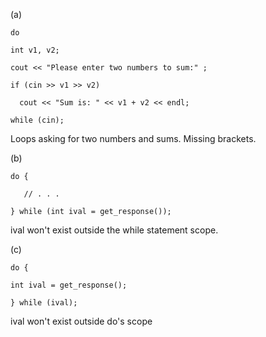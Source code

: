 (a) 

`do`

`int v1, v2;`

`cout << "Please enter two numbers to sum:" ; `

`if (cin >> v1 >> v2)`

`	cout << "Sum is: " << v1 + v2 << endl; `

`while (cin);`

Loops asking for two numbers and sums. Missing brackets.

(b)

`do {`

`	// . . .`

`} while (int ival = get_response());`


ival won't exist outside the while statement scope.

(c) 

`do {`

`int ival = get_response();`
  
`} while (ival);`

ival won't exist outside do's scope